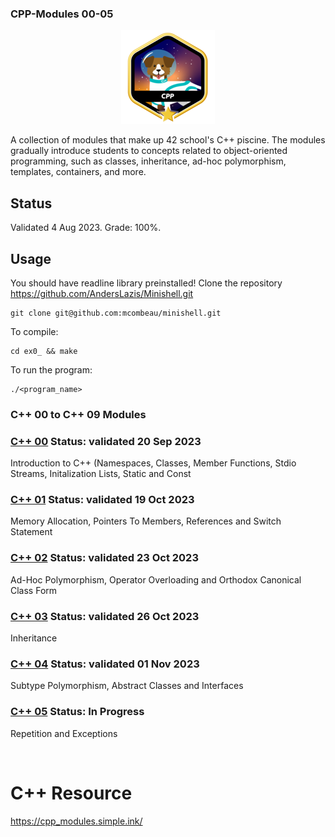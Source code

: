 ### CPP-Modules 00-05

<p align="center">
  <img src="https://github.com/AndersLazis/AndersLazis/blob/main/assets/badges/cppm.png" alt="CPP0-04 42 project badge"/>
</p>

A collection of modules that make up 42 school's C++ piscine. The modules gradually introduce students to concepts related to object-oriented programming, such as classes, inheritance, ad-hoc polymorphism, templates, containers, and more.

## Status

Validated 4 Aug 2023. Grade: 100%.

## Usage

You should have readline library preinstalled!
Clone the repository https://github.com/AndersLazis/Minishell.git
```
git clone git@github.com:mcombeau/minishell.git
```

To compile:

```shell
cd ex0_ && make
```

To run the program:

```shell
./<program_name>
```


### C++ 00 to C++ 09 Modules

</div>

### [C++ 00](https://github.com/AndersLazis/CPP_Modules_00-04/tree/main/CPP_00) Status: validated 20 Sep 2023

Introduction to C++ (Namespaces, Classes, Member Functions, Stdio Streams, Initalization Lists, Static and Const

### [C++ 01](https://github.com/AndersLazis/CPP_Modules_00-04/tree/main/CPP_01) Status: validated 19 Oct 2023

Memory Allocation, Pointers To Members, References and Switch Statement

### [C++ 02](https://github.com/AndersLazis/CPP_Modules_00-04/tree/main/CPP_02) Status: validated 23 Oct 2023

Ad-Hoc Polymorphism, Operator Overloading and Orthodox Canonical Class Form

### [C++ 03](https://github.com/AndersLazis/CPP_Modules_00-04/tree/main/CPP_03) Status: validated 26 Oct 2023

Inheritance

### [C++ 04](https://github.com/AndersLazis/CPP_Modules_00-04/tree/main/CPP_04) Status: validated 01 Nov 2023

Subtype Polymorphism, Abstract Classes and Interfaces

### [C++ 05](https://github.com/AndersLazis/CPP_Modules_00-04/tree/main/CPP_05) Status: In Progress

Repetition and Exceptions

<br>

# C++ Resource
https://cpp_modules.simple.ink/
